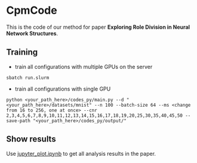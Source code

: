 # CpmCode

This is the code of our method for paper **Exploring Role Division in Neural Network Structures**.

## Training

* train all configurations with multiple GPUs on the server

```
sbatch run.slurm
```

* train all configurations with single GPU

```
python <your_path_here>/codes_py/main.py --d "<your_path_here>/datasets/mnist" --n 100 --batch-size 64 --ms <change from 16 to 256, one at once> --cnr 2,3,4,5,6,7,8,9,10,11,12,13,14,15,16,17,18,19,20,25,30,35,40,45,50 --save-path "<your_path_here>/codes_py/output/"
```

## Show results

Use [jupyter_plot.ipynb](https://github.com/guangfuhao/CPM_code/blob/main/codes_py/jupyter_plot.ipynb) to get all analysis results in the paper.
